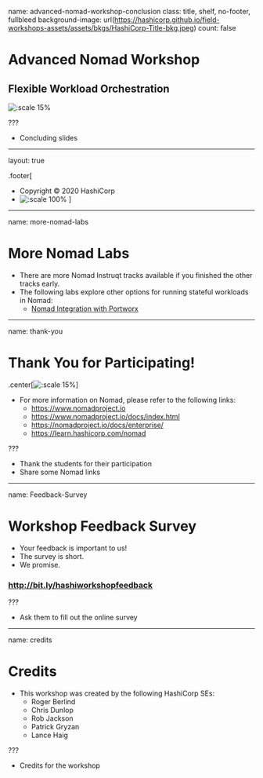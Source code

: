 name: advanced-nomad-workshop-conclusion
class: title, shelf, no-footer, fullbleed
background-image: url(https://hashicorp.github.io/field-workshops-assets/assets/bkgs/HashiCorp-Title-bkg.jpeg)
count: false

# Advanced Nomad Workshop
## Flexible Workload Orchestration

![:scale 15%](https://hashicorp.github.io/field-workshops-assets/assets/logos/logo_nomad.png)

???
* Concluding slides

---
layout: true

.footer[
- Copyright © 2020 HashiCorp
- ![:scale 100%](https://hashicorp.github.io/field-workshops-assets/assets/logos/HashiCorp_Icon_Black.svg)
]

---
name: more-nomad-labs
# More Nomad Labs
* There are more Nomad Instruqt tracks available if you finished the other tracks early.
* The following labs explore other options for running stateful workloads in Nomad:
  * [Nomad Integration with Portworx](https://play.instruqt.com/hashicorp/invite/nrfcdqrghxiq)

---
name: thank-you
# Thank You for Participating!
.center[![:scale 15%](https://hashicorp.github.io/field-workshops-assets/assets/logos/logo_nomad.png)]

* For more information on Nomad, please refer to the following links:
  * https://www.nomadproject.io
  * https://www.nomadproject.io/docs/index.html
  * https://nomadproject.io/docs/enterprise/
  * https://learn.hashicorp.com/nomad

???
* Thank the students for their participation
* Share some Nomad links

---
name: Feedback-Survey
# Workshop Feedback Survey
* Your feedback is important to us!
* The survey is short.
* We promise.

### http://bit.ly/hashiworkshopfeedback

???
* Ask them to fill out the online survey

---
name: credits
# Credits
* This workshop was created by the following HashiCorp SEs:
  * Roger Berlind
  * Chris Dunlop
  * Rob Jackson
  * Patrick Gryzan
  * Lance Haig

???
* Credits for the workshop
